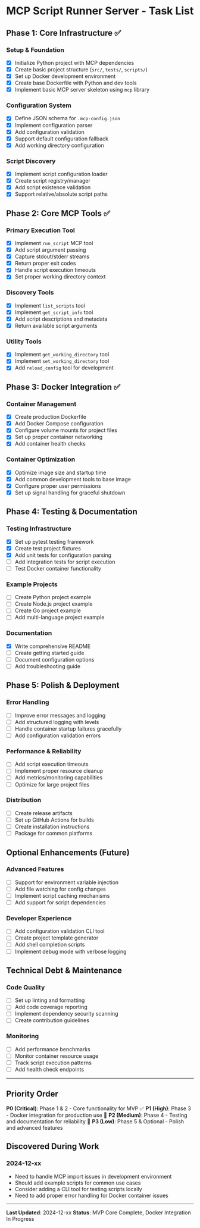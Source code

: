 # MCP Script Runner Server - Task List

## Phase 1: Core Infrastructure ✅

### Setup & Foundation
- [x] Initialize Python project with MCP dependencies
- [x] Create basic project structure (`src/`, `tests/`, `scripts/`)
- [x] Set up Docker development environment
- [x] Create base Dockerfile with Python and dev tools
- [x] Implement basic MCP server skeleton using `mcp` library

### Configuration System
- [x] Define JSON schema for `.mcp-config.json`
- [x] Implement configuration parser
- [x] Add configuration validation
- [x] Support default configuration fallback
- [x] Add working directory configuration

### Script Discovery
- [x] Implement script configuration loader
- [x] Create script registry/manager
- [x] Add script existence validation
- [x] Support relative/absolute script paths

## Phase 2: Core MCP Tools ✅

### Primary Execution Tool
- [x] Implement `run_script` MCP tool
- [x] Add script argument passing
- [x] Capture stdout/stderr streams
- [x] Return proper exit codes
- [x] Handle script execution timeouts
- [x] Set proper working directory context

### Discovery Tools
- [x] Implement `list_scripts` tool
- [x] Implement `get_script_info` tool
- [x] Add script descriptions and metadata
- [x] Return available script arguments

### Utility Tools
- [x] Implement `get_working_directory` tool
- [x] Implement `set_working_directory` tool
- [x] Add `reload_config` tool for development

## Phase 3: Docker Integration ✅

### Container Management
- [x] Create production Dockerfile
- [x] Add Docker Compose configuration
- [x] Configure volume mounts for project files
- [x] Set up proper container networking
- [x] Add container health checks

### Container Optimization
- [x] Optimize image size and startup time
- [x] Add common development tools to base image
- [x] Configure proper user permissions
- [x] Set up signal handling for graceful shutdown

## Phase 4: Testing & Documentation

### Testing Infrastructure
- [x] Set up pytest testing framework
- [x] Create test project fixtures
- [x] Add unit tests for configuration parsing
- [ ] Add integration tests for script execution
- [ ] Test Docker container functionality

### Example Projects
- [ ] Create Python project example
- [ ] Create Node.js project example
- [ ] Create Go project example
- [ ] Add multi-language project example

### Documentation
- [x] Write comprehensive README
- [ ] Create getting started guide
- [ ] Document configuration options
- [ ] Add troubleshooting guide

## Phase 5: Polish & Deployment

### Error Handling
- [ ] Improve error messages and logging
- [ ] Add structured logging with levels
- [ ] Handle container startup failures gracefully
- [ ] Add configuration validation errors

### Performance & Reliability
- [ ] Add script execution timeouts
- [ ] Implement proper resource cleanup
- [ ] Add metrics/monitoring capabilities
- [ ] Optimize for large project files

### Distribution
- [ ] Create release artifacts
- [ ] Set up GitHub Actions for builds
- [ ] Create installation instructions
- [ ] Package for common platforms

## Optional Enhancements (Future)

### Advanced Features
- [ ] Support for environment variable injection
- [ ] Add file watching for config changes
- [ ] Implement script caching mechanisms
- [ ] Add support for script dependencies

### Developer Experience
- [ ] Add configuration validation CLI tool
- [ ] Create project template generator
- [ ] Add shell completion scripts
- [ ] Implement debug mode with verbose logging

## Technical Debt & Maintenance

### Code Quality
- [ ] Set up linting and formatting
- [ ] Add code coverage reporting
- [ ] Implement dependency security scanning
- [ ] Create contribution guidelines

### Monitoring
- [ ] Add performance benchmarks
- [ ] Monitor container resource usage
- [ ] Track script execution patterns
- [ ] Add health check endpoints

---

## Priority Order

**P0 (Critical)**: Phase 1 & 2 - Core functionality for MVP ✅
**P1 (High)**: Phase 3 - Docker integration for production use 🚧
**P2 (Medium)**: Phase 4 - Testing and documentation for reliability 🚧
**P3 (Low)**: Phase 5 & Optional - Polish and advanced features

## Discovered During Work

### 2024-12-xx
- Need to handle MCP import issues in development environment
- Should add example scripts for common use cases
- Consider adding a CLI tool for testing scripts locally
- Need to add proper error handling for Docker container issues

---

**Last Updated**: 2024-12-xx
**Status**: MVP Core Complete, Docker Integration In Progress
